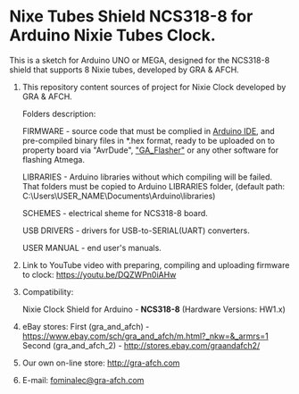 # Nixe Tubes Shield NCS318-8 for Arduino Nixie Tubes Clock.
This is a sketch for Arduino UNO or MEGA, designed for the NCS318-8 shield that supports 8 Nixie tubes, developed by GRA &amp; AFCH.
1. This repository content sources of project for Nixie Clock developed by GRA & AFCH.

	Folders description:
  
	FIRMWARE - source code that must be complied in [Arduino IDE](https://www.arduino.cc/en/software/#ide), and pre-compiled binary files in *.hex format, ready to be uploaded on to property board via "AvrDude", ["GA_Flasher"](https://github.com/afch/GA_Flasher) or any other software for flashing Atmega.
  
	LIBRARIES - Arduino libraries without which compiling will be failed. That folders must be copied to Arduino LIBRARIES folder, (default path: C:\Users\USER_NAME\Documents\Arduino\libraries)
  
	SCHEMES - electrical sheme for NCS318-8 board.
  
	USB DRIVERS - drivers for USB-to-SERIAL(UART) converters.
  
	USER MANUAL - end user's manuals.

2. Link to YouTube video with preparing, compiling and uploading firmware to clock:
https://youtu.be/DQZWPn0iAHw

3. Compatibility:

	Nixie Clock Shield for Arduino - <b>NCS318-8</b> (Hardware Versions: HW1.x) <br>
	
3. eBay stores:
First (gra_and_afch) - https://www.ebay.com/sch/gra_and_afch/m.html?_nkw=&_armrs=1 <br>
Second (gra_and_afch_2) - http://stores.ebay.com/graandafch2/

4. Our own on-line store: http://gra-afch.com

5. E-mail: fominalec@gra-afch.com
